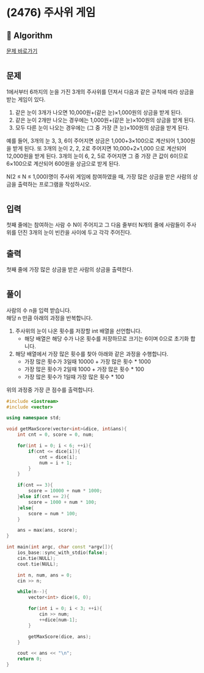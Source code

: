 # (2476) 주사위 게임
## :100: Algorithm
[문제 바로가기](https://www.acmicpc.net/problem/2476)
#
## 문제
1에서부터 6까지의 눈을 가진 3개의 주사위를 던져서 다음과 같은 규칙에 따라 상금을 받는 게임이 있다.

1. 같은 눈이 3개가 나오면 10,000원+(같은 눈)×1,000원의 상금을 받게 된다. 
2. 같은 눈이 2개만 나오는 경우에는 1,000원+(같은 눈)×100원의 상금을 받게 된다. 
3. 모두 다른 눈이 나오는 경우에는 (그 중 가장 큰 눈)×100원의 상금을 받게 된다.  

예를 들어, 3개의 눈 3, 3, 6이 주어지면 상금은 1,000+3×100으로 계산되어 1,300원을 받게 된다. 또 3개의 눈이 2, 2, 2로 주어지면 10,000+2×1,000 으로 계산되어 12,000원을 받게 된다. 3개의 눈이 6, 2, 5로 주어지면 그 중 가장 큰 값이 6이므로 6×100으로 계산되어 600원을 상금으로 받게 된다.

N(2 ≤ N ≤ 1,000)명이 주사위 게임에 참여하였을 때, 가장 많은 상금을 받은 사람의 상금을 출력하는 프로그램을 작성하시오.
#
## 입력
첫째 줄에는 참여하는 사람 수 N이 주어지고 그 다음 줄부터 N개의 줄에 사람들이 주사위를 던진 3개의 눈이 빈칸을 사이에 두고 각각 주어진다. 
## 출력
첫째 줄에 가장 많은 상금을 받은 사람의 상금을 출력한다.
#
## 풀이
사람의 수 n을 입력 받습니다.  
해당 n 만큼 아래의 과정을 반복합니다.  

1. 주사위의 눈이 나온 횟수를 저장할 int 배열을 선언합니다.
    - 해당 배열은 해당 수가 나온 횟수를 저장하므로 크기는 6이며 0으로 초기화 합니다.
2. 해당 배열에서 가장 많은 횟수를 찾아 아래와 같은 과정을 수행합니다.
    - 가장 많은 횟수가 3일때 10000 + 가장 많은 횟수 * 1000
    - 가장 많은 횟수가 2일때 1000 + 가장 많은 횟수 * 100
    - 가장 많은 횟수가 1일때 가장 많은 횟수 * 100

위의 과정중 가장 큰 점수를 출력합니다.

```cpp
#include <iostream>
#include <vector>

using namespace std;

void getMaxScore(vector<int>&dice, int&ans){
    int cnt = 0, score = 0, num;

    for(int i = 0; i < 6; ++i){
        if(cnt <= dice[i]){
            cnt = dice[i];
            num = i + 1;
        }
    }

    if(cnt == 3){
        score = 10000 + num * 1000;
    }else if(cnt == 2){
        score = 1000 + num * 100;
    }else{
        score = num * 100;
    }

    ans = max(ans, score);
}

int main(int argc, char const *argv[]){
    ios_base::sync_with_stdio(false);
    cin.tie(NULL);
    cout.tie(NULL);

    int n, num, ans = 0;
    cin >> n;

    while(n--){
        vector<int> dice(6, 0);

        for(int i = 0; i < 3; ++i){
            cin >> num;
            ++dice[num-1];
        }

        getMaxScore(dice, ans);
    }

    cout << ans << "\n";
    return 0;
}
```